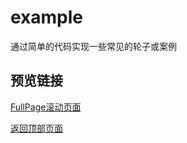 # example
通过简单的代码实现一些常见的轮子或案例

## 预览链接

[FullPage滚动页面](https://wangxiaozhan.github.io/example/FullPage.html)

[返回顶部页面](https://wangxiaozhan.github.io/example/returnTop.html)

